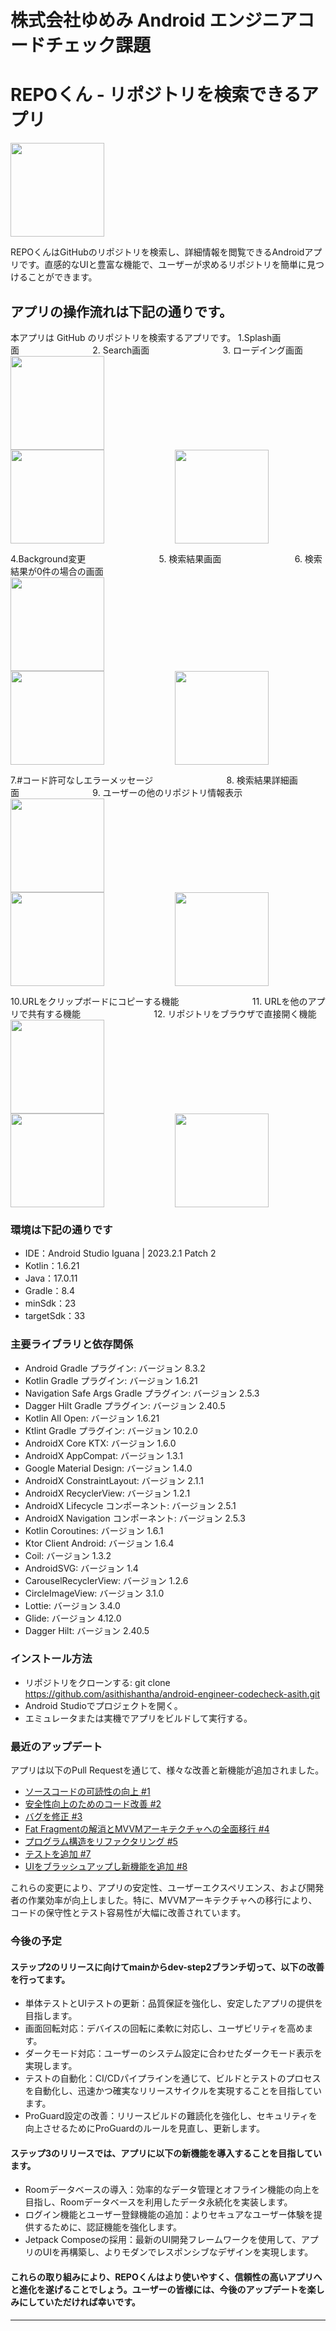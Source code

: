 # 株式会社ゆめみ Android エンジニアコードチェック課題
# REPOくん - リポジトリを検索できるアプリ
<img src="docs/repo.png" width="150" height="150">

REPOくんはGitHubのリポジトリを検索し、詳細情報を閲覧できるAndroidアプリです。直感的なUIと豊富な機能で、ユーザーが求めるリポジトリを簡単に見つけることができます。

## アプリの操作流れは下記の通りです。

本アプリは GitHub のリポジトリを検索するアプリです。
 1.Splash画面<span style="margin-right: 3cm;">&nbsp;</span>2. Search画面<span style="margin-right: 3cm;">&nbsp;</span>3. ローデイング画面<br>
   <img src="docs/splash.gif" width="150" style="margin-right: 3cm;"><img src="docs/search.gif" width="150" style="margin-right: 3cm;"><img src="docs/loading.gif" width="150"><br>

 4.Background変更<span style="margin-right: 3cm;">&nbsp;</span>5. 検索結果画面<span style="margin-right: 3cm;">&nbsp;</span>6. 検索結果が0件の場合の画面<br>
   <img src="docs/screen-change.gif" width="150" style="margin-right: 3cm;"><img src="docs/search-results.gif" width="150" style="margin-right: 3cm;"><img src="docs/valid-search.gif" width="150"><br>

 7.#コード許可なしエラーメッセージ<span style="margin-right: 3cm;">&nbsp;</span>8. 検索結果詳細画面<span style="margin-right: 3cm;">&nbsp;</span>9. ユーザーの他のリポジトリ情報表示<br>
   <img src="docs/nohash.gif" width="150" style="margin-right: 3cm;"><img src="docs/navto detail.gif" width="150" style="margin-right: 3cm;"><img src="docs/other-repo-fromm-user.gif" width="150"><br>

 10.URLをクリップボードにコピーする機能<span style="margin-right: 3cm;">&nbsp;</span>11. URLを他のアプリで共有する機能<span style="margin-right: 3cm;">&nbsp;</span>12. リポジトリをブラウザで直接開く機能<br>
    <img src="docs/copy-link.gif" width="150" style="margin-right: 3cm;"><img src="docs/share-link.gif" width="150" style="margin-right: 3cm;"><img src="docs/open-in-web.gif" width="150"><br>



### 環境は下記の通りです

- IDE：Android Studio Iguana | 2023.2.1 Patch 2
- Kotlin：1.6.21
- Java：17.0.11
- Gradle：8.4
- minSdk：23
- targetSdk：33

### 主要ライブラリと依存関係
- Android Gradle プラグイン: バージョン 8.3.2
- Kotlin Gradle プラグイン: バージョン 1.6.21
- Navigation Safe Args Gradle プラグイン: バージョン 2.5.3
- Dagger Hilt Gradle プラグイン: バージョン 2.40.5
- Kotlin All Open: バージョン 1.6.21
- Ktlint Gradle プラグイン: バージョン 10.2.0
- AndroidX Core KTX: バージョン 1.6.0
- AndroidX AppCompat: バージョン 1.3.1
- Google Material Design: バージョン 1.4.0
- AndroidX ConstraintLayout: バージョン 2.1.1
- AndroidX RecyclerView: バージョン 1.2.1
- AndroidX Lifecycle コンポーネント: バージョン 2.5.1
- AndroidX Navigation コンポーネント: バージョン 2.5.3
- Kotlin Coroutines: バージョン 1.6.1
- Ktor Client Android: バージョン 1.6.4
- Coil: バージョン 1.3.2
- AndroidSVG: バージョン 1.4
- CarouselRecyclerView: バージョン 1.2.6
- CircleImageView: バージョン 3.1.0
- Lottie: バージョン 3.4.0
- Glide: バージョン 4.12.0
- Dagger Hilt: バージョン 2.40.5

### インストール方法
- リポジトリをクローンする: git clone https://github.com/asithishantha/android-engineer-codecheck-asith.git
- Android Studioでプロジェクトを開く。
- エミュレータまたは実機でアプリをビルドして実行する。

### 最近のアップデート

アプリは以下のPull Requestを通じて、様々な改善と新機能が追加されました。

- [ソースコードの可読性の向上 #1](https://github.com/asithishantha/android-engineer-codecheck-asith/pull/10)
- [安全性向上のためのコード改善 #2](https://github.com/asithishantha/android-engineer-codecheck-asith/pull/11)
- [バグを修正 #3](https://github.com/asithishantha/android-engineer-codecheck-asith/pull/13)
- [Fat Fragmentの解消とMVVMアーキテクチャへの全面移行 #4](https://github.com/asithishantha/android-engineer-codecheck-asith/pull/14)
- [プログラム構造をリファクタリング #5](https://github.com/asithishantha/android-engineer-codecheck-asith/pull/16)
- [テストを追加 #7](https://github.com/asithishantha/android-engineer-codecheck-asith/pull/18)
- [UIをブラッシュアップし新機能を追加 #8](https://github.com/asithishantha/android-engineer-codecheck-asith/pull/19)

これらの変更により、アプリの安定性、ユーザーエクスペリエンス、および開発者の作業効率が向上しました。特に、MVVMアーキテクチャへの移行により、コードの保守性とテスト容易性が大幅に改善されています。

### 今後の予定

#### ステップ2のリリースに向けてmainからdev-step2ブランチ切って、以下の改善を行ってます。

- 単体テストとUIテストの更新：品質保証を強化し、安定したアプリの提供を目指します。
- 画面回転対応：デバイスの回転に柔軟に対応し、ユーザビリティを高めます。
- ダークモード対応：ユーザーのシステム設定に合わせたダークモード表示を実現します。
- テストの自動化：CI/CDパイプラインを通じて、ビルドとテストのプロセスを自動化し、迅速かつ確実なリリースサイクルを実現することを目指しています。
- ProGuard設定の改善：リリースビルドの難読化を強化し、セキュリティを向上させるためにProGuardのルールを見直し、更新します。

#### ステップ3のリリースでは、アプリに以下の新機能を導入することを目指しています。

- Roomデータベースの導入：効率的なデータ管理とオフライン機能の向上を目指し、Roomデータベースを利用したデータ永続化を実装します。
- ログイン機能とユーザー登録機能の追加：よりセキュアなユーザー体験を提供するために、認証機能を強化します。
- Jetpack Composeの採用：最新のUI開発フレームワークを使用して、アプリのUIを再構築し、よりモダンでレスポンシブなデザインを実現します。

#### これらの取り組みにより、REPOくんはより使いやすく、信頼性の高いアプリへと進化を遂げることでしょう。ユーザーの皆様には、今後のアップデートを楽しみにしていただければ幸いです。

---